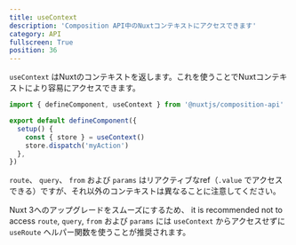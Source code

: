```yaml
---
title: useContext
description: 'Composition API中のNuxtコンテキストにアクセスできます'
category: API
fullscreen: True
position: 36
---
```


`useContext` はNuxtのコンテキストを返します。これを使うことでNuxtコンテキストにより容易にアクセスできます。

```ts
import { defineComponent, useContext } from '@nuxtjs/composition-api'

export default defineComponent({
  setup() {
    const { store } = useContext()
    store.dispatch('myAction')
  },
})
```

<alert type="info">`route`、 `query`、 `from` および `params` はリアクティブなref（`.value` でアクセスできる）ですが、それ以外のコンテキストは異なることに注意してください。</alert>

<alert type="warning">Nuxt 3へのアップグレードをスムーズにするため、 it is recommended not to access `route`, `query`, `from` および `params` には `useContext` からアクセスせずに  `useRoute` ヘルパー関数を使うことが推奨されます。</alert>
